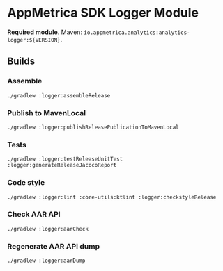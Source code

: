 # AppMetrica SDK Logger Module

**Required module**.
Maven: `io.appmetrica.analytics:analytics-logger:${VERSION}`.

## Builds

### Assemble

`./gradlew :logger:assembleRelease`

### Publish to MavenLocal

`./gradlew :logger:publishReleasePublicationToMavenLocal`

### Tests

`./gradlew :logger:testReleaseUnitTest :logger:generateReleaseJacocoReport`

### Code style

`./gradlew :logger:lint :core-utils:ktlint :logger:checkstyleRelease`

### Check AAR API

`./gradlew :logger:aarCheck`

### Regenerate AAR API dump

`./gradlew :logger:aarDump`
